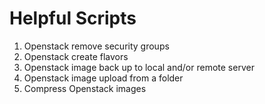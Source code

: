 # Helpful Scripts

1. Openstack remove security groups
1. Openstack create flavors
1. Openstack image back up to local and/or remote server
1. Openstack image upload from a folder
1. Compress Openstack images
